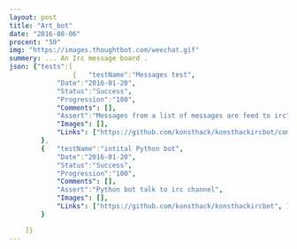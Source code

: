 ```yaml
---
layout: post
title: "Art_bot"
date: "2016-08-06"
procent: "50"
img: "https://images.thoughtbot.com/weechat.gif"
summery: ... An Irc message board .  
json: {"tests":[
                {   "testName":"Messages test", 
            "Date":"2016-01-20",
            "Status":"Success",
            "Progression":"100",
            "Comments": [],
            "Assert":"Messages from a list of messages are feed to irc",
            "Images": [],  
            "Links": ["https://github.com/konsthack/konsthackircbot/commit/b9f4a9f1c20f4a99a165be44caba0fd8c99fcdd5", ]
        }, 
        {   "testName":"intital Python bot", 
            "Date":"2016-01-20",
            "Status":"Success",
            "Progression":"100",
            "Comments": [],
            "Assert":"Python bot talk to irc channel",
            "Images": [],  
            "Links": ["https://github.com/konsthack/konsthackircbot", ]
        }

    ]}
---
```

<div class="test-target"></div>

